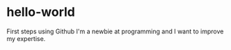 # hello-world
First steps using Github
I'm a newbie at programming and I want to improve my expertise.

